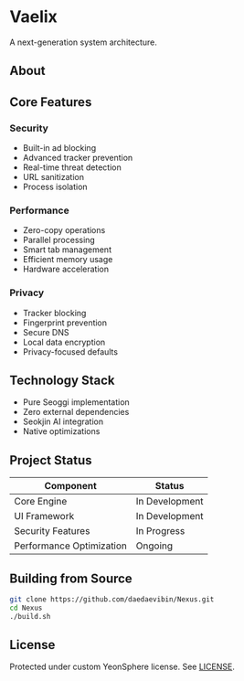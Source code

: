 # Vaelix
A next-generation system architecture.

## About

## Core Features

### Security
- Built-in ad blocking
- Advanced tracker prevention
- Real-time threat detection
- URL sanitization
- Process isolation

### Performance
- Zero-copy operations
- Parallel processing
- Smart tab management
- Efficient memory usage
- Hardware acceleration

### Privacy
- Tracker blocking
- Fingerprint prevention
- Secure DNS
- Local data encryption
- Privacy-focused defaults

## Technology Stack
- Pure Seoggi implementation
- Zero external dependencies
- Seokjin AI integration
- Native optimizations

## Project Status

| Component | Status |
|-----------|---------|
| Core Engine | In Development |
| UI Framework | In Development |
| Security Features | In Progress |
| Performance Optimization | Ongoing |

## Building from Source

```bash
git clone https://github.com/daedaevibin/Nexus.git
cd Nexus
./build.sh
```

## License
Protected under custom YeonSphere license. See [LICENSE](LICENSE).
